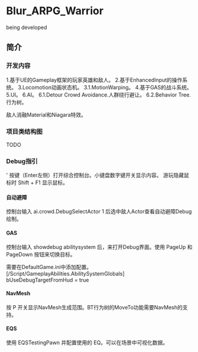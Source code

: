 # Blur_ARPG_Warrior
being developed

## 简介

### 开发内容

1.基于UE的Gameplay框架的玩家英雄和敌人。
2.基于EnhancedInput的操作系统。
3.Locomotion动画状态机。
3.1.MotionWarping。
4.基于GAS的战斗系统。
5.UI。
6.AI。
6.1.Detour Crowd Avoidance.人群绕行避让。
6.2.Behavior Tree.行为树。

敌人消融Material和Niagara特效。

### 项目类结构图
TODO

### Debug指引
' 按键（Enter左侧）打开综合控制台。小键盘数字键开关显示内容。
游玩隐藏鼠标时 Shift + F1 显示鼠标。

#### 自动避障
控制台输入 ai.crowd.DebugSelectActor 1 后选中敌人Actor查看自动避障Debug绘制。

#### GAS
控制台输入 showdebug abilitysystem 后，来打开Debug界面。使用 PageUp 和 PageDown 按钮来切换目标。

需要在DefaultGame.ini中添加配置。
[/Script/GameplayAbilities.AbilitySystemGlobals]
bUseDebugTargetFromHud = true

#### NavMesh
按 P 开关显示NavMesh生成范围。BT行为树的MoveTo功能需要NavMesh的支持。

#### EQS
使用 EQSTestingPawn 并配置使用的 EQ。可以在场景中可视化数据。